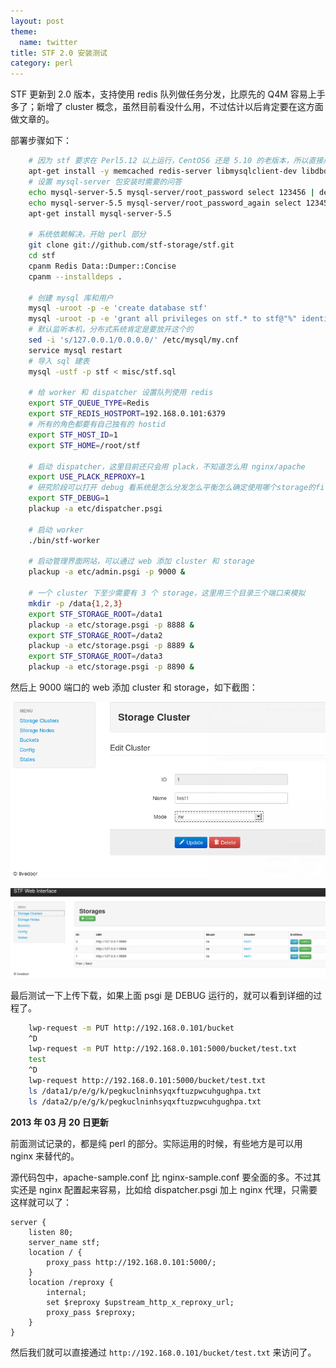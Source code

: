 ```yaml
---
layout: post
theme:
  name: twitter
title: STF 2.0 安装测试
category: perl
---
```

STF 更新到 2.0 版本，支持使用 redis 队列做任务分发，比原先的 Q4M 容易上手多了；新增了 cluster 概念，虽然目前看没什么用，不过估计以后肯定要在这方面做文章的。

部署步骤如下：

```bash
    # 因为 stf 要求在 Perl5.12 以上运行，CentOS6 还是 5.10 的老版本，所以直接用 Debian 测试了
    apt-get install -y memcached redis-server libmysqlclient-dev libdbd-mysql-perl
    # 设置 mysql-server 包安装时需要的问答
    echo mysql-server-5.5 mysql-server/root_password select 123456 | debconf-set-selections
    echo mysql-server-5.5 mysql-server/root_password_again select 123456 | debconf-set-selections
    apt-get install mysql-server-5.5

    # 系统依赖解决，开始 perl 部分
    git clone git://github.com/stf-storage/stf.git
    cd stf
    cpanm Redis Data::Dumper::Concise
    cpanm --installdeps .

    # 创建 mysql 库和用户
    mysql -uroot -p -e 'create database stf'
    mysql -uroot -p -e 'grant all privileges on stf.* to stf@"%" identified by "654321"'
    # 默认监听本机，分布式系统肯定是要放开这个的
    sed -i 's/127.0.0.1/0.0.0.0/' /etc/mysql/my.cnf
    service mysql restart
    # 导入 sql 建表
    mysql -ustf -p stf < misc/stf.sql

    # 给 worker 和 dispatcher 设置队列使用 redis
    export STF_QUEUE_TYPE=Redis
    export STF_REDIS_HOSTPORT=192.168.0.101:6379
    # 所有的角色都要有自己独有的 hostid
    export STF_HOST_ID=1
    export STF_HOME=/root/stf

    # 启动 dispatcher，这里目前还只会用 plack，不知道怎么用 nginx/apache
    export USE_PLACK_REPROXY=1
    # 研究阶段可以打开 debug 看系统是怎么分发怎么平衡怎么确定使用哪个storage的file的过程
    export STF_DEBUG=1
    plackup -a etc/dispatcher.psgi

    # 启动 worker
    ./bin/stf-worker

    # 启动管理界面网站，可以通过 web 添加 cluster 和 storage
    plackup -a etc/admin.psgi -p 9000 &

    # 一个 cluster 下至少需要有 3 个 storage，这里用三个目录三个端口来模拟
    mkdir -p /data{1,2,3}
    export STF_STORAGE_ROOT=/data1
    plackup -a etc/storage.psgi -p 8888 &
    export STF_STORAGE_ROOT=/data2
    plackup -a etc/storage.psgi -p 8889 &
    export STF_STORAGE_ROOT=/data3
    plackup -a etc/storage.psgi -p 8890 &

```

然后上 9000 端口的 web 添加 cluster 和 storage，如下截图：

![cluster](/images/uploads/stf-admin1.png)

![storage](/images/uploads/stf-admin.png)

最后测试一下上传下载，如果上面 psgi 是 DEBUG 运行的，就可以看到详细的过程了。

```bash
    lwp-request -m PUT http://192.168.0.101/bucket
    ^D
    lwp-request -m PUT http://192.168.0.101:5000/bucket/test.txt
    test
    ^D
    lwp-request http://192.168.0.101:5000/bucket/test.txt
    ls /data1/p/e/g/k/pegkuclninhsyqxftuzpwcuhgughpa.txt
    ls /data2/p/e/g/k/pegkuclninhsyqxftuzpwcuhgughpa.txt
```

__2013 年 03 月 20 日更新__

前面测试记录的，都是纯 perl 的部分。实际运用的时候，有些地方是可以用 nginx 来替代的。

源代码包中，apache-sample.conf 比 nginx-sample.conf 要全面的多。不过其实还是 nginx 配置起来容易，比如给 dispatcher.psgi 加上 nginx 代理，只需要这样就可以了：

```nginx
server {
    listen 80;
    server_name stf;
    location / {
        proxy_pass http://192.168.0.101:5000/;
    }
    location /reproxy {
        internal;
        set $reproxy $upstream_http_x_reproxy_url;
        proxy_pass $reproxy;
    }
}
```

然后我们就可以直接通过 `http://192.168.0.101/bucket/test.txt` 来访问了。

